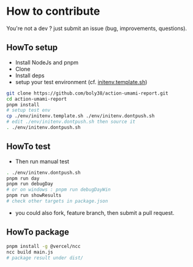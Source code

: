 # How to contribute
You're not a dev ? just submit an issue (bug, improvements, questions).

## HowTo setup

* Install NodeJs and pnpm
* Clone
* Install deps
* setup your test environment (cf. [initenv.template.sh](./env/initenv.template.sh))

````bash
git clone https://github.com/boly38/action-umami-report.git
cd action-umami-report
pnpm install
# setup test env
cp ./env/initenv.template.sh ./env/initenv.dontpush.sh
# edit ./env/initenv.dontpush.sh then source it
. ./env/initenv.dontpush.sh
````

## HowTo test
* Then run manual test

````bash
. ./env/initenv.dontpush.sh
pnpm run day
pnpm run debugDay
# or on windows : pnpm run debugDayWin
pnpm run showResults
# check other targets in package.json
````

* you could also fork, feature branch, then submit a pull request.

## HowTo package
````bash
pnpm install -g @vercel/ncc
ncc build main.js
# package result under dist/
````